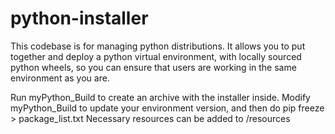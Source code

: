 # python-installer
This codebase is for managing python distributions. It allows you to put together and deploy a python virtual environment, with locally sourced python wheels, so you can ensure that users are working in the same environment as you are.

Run myPython_Build to create an archive with the installer inside.
Modify myPython_Build to update your environment version, and then do pip freeze > package_list.txt
Necessary resources can be added to /resources
